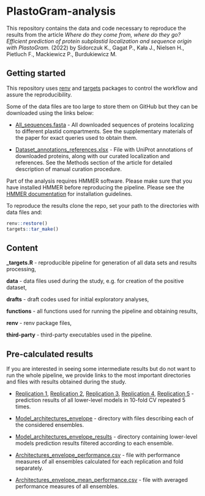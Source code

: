 # PlastoGram-analysis

This repository contains the data and code necessary to reproduce the results from the article  *Where do they come from, where do they go? Efficient prediction of protein subplastid localization and sequence origin with PlastoGram.* (2022) by Sidorczuk K., Gagat P., Kała J., Nielsen H., Pietluch F., Mackiewicz P., Burdukiewicz M.


## Getting started

This repository uses [renv](https://CRAN.R-project.org/package=renv) and [targets](https://CRAN.R-project.org/package=targets) packages to control the workflow and assure the reproducibility. 

Some of the data files are too large to store them on GitHub but they can be downloaded using the links below:

- [All_sequences.fasta](https://www.dropbox.com/s/y9bo9xl9dgqapb0/All_sequences.fasta?dl=0) - All downloaded sequences of proteins localizing to different plastid compartments. See the supplementary materials of the paper for exact queries used to obtain them.

- [Dataset_annotations_references.xlsx](https://www.dropbox.com/s/wuewgtk6c0mnwrd/Dataset_annotations_references.xlsx?dl=0) - File with UniProt annotations of downloaded proteins, along with our curated localization and references. See the Methods section of the article for detailed description of manual curation procedure.

Part of the analysis requires HMMER software. Please make sure that you have installed HMMER before reproducing the pipeline. Please see the [HMMER documentation](http://hmmer.org/documentation.html) for installation guidelines.

To reproduce the results clone the repo, set your path to the directories with data files and:

``` r
renv::restore()
targets::tar_make()
```


## Content

**\_targets.R** - reproducible pipeline for generation of all data sets and results processing, 

**data** - data files used during the study, e.g. for creation of the positive dataset,

**drafts** - draft codes used for initial exploratory analyses,

**functions** - all functions used for running the pipeline and obtaining results,

**renv** - renv package files,

**third-party** - third-party executables used in the pipeline.

## Pre-calculated results

If you are interested in seeing some intermediate results but do not want to run the whole pipeline, we provide links to the most important directories and files with results obtained during the study.

- [Replication 1](https://www.dropbox.com/s/799p0hehrzn8ys1/All_models_predictions_envelope_rep1.csv?dl=0), [Replication 2](https://www.dropbox.com/s/p2vm6wfp714j06t/All_models_predictions_envelope_rep2.csv?dl=0), [Replication 3](https://www.dropbox.com/s/s6f2w96a4ll1kc1/All_models_predictions_envelope_rep3.csv?dl=0), [Replication 4](https://www.dropbox.com/s/n91w3yzputp8awe/All_models_predictions_envelope_rep4.csv?dl=0), [Replication 5](https://www.dropbox.com/s/x8j135uvk38wja4/All_models_predictions_envelope_rep5.csv?dl=0) - prediction results of all lower-level models in 10-fold CV repeated 5 times.

- [Model_architectures_envelope](https://www.dropbox.com/sh/kjklnuq7tx995ll/AABvZBzURqgN4T8GFOAkE0Gpa?dl=0) - directory with files describing each of the considered ensembles.

- [Model_architectures_envelope_results](https://www.dropbox.com/sh/ocxb587buov1y07/AAB99qhDz2fTtcqttFYdiigra?dl=0) - directory containing lower-level models prediction results filtered according to each ensemble.

- [Architectures_envelope_performance.csv](https://www.dropbox.com/s/92n6q3ahundfmtm/Architectures_envelope_performance.csv?dl=0) - file with performance measures of all ensembles calculated for each replication and fold separately. 

- [Architectures_envelope_mean_performance.csv](https://www.dropbox.com/s/3iv1acs18ofe7lf/Architectures_envelope_mean_performance.csv?dl=0) - file with averaged performance measures of all ensembles.


